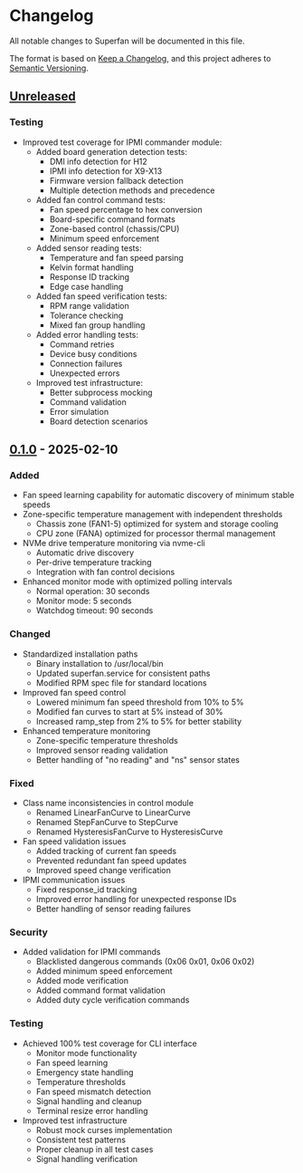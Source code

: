 # Changelog

All notable changes to Superfan will be documented in this file.

The format is based on [Keep a Changelog](https://keepachangelog.com/en/1.0.0/),
and this project adheres to [Semantic Versioning](https://semver.org/spec/v2.0.0.html).

## [Unreleased]

### Testing
- Improved test coverage for IPMI commander module:
  * Added board generation detection tests:
    - DMI info detection for H12
    - IPMI info detection for X9-X13
    - Firmware version fallback detection
    - Multiple detection methods and precedence
  * Added fan control command tests:
    - Fan speed percentage to hex conversion
    - Board-specific command formats
    - Zone-based control (chassis/CPU)
    - Minimum speed enforcement
  * Added sensor reading tests:
    - Temperature and fan speed parsing
    - Kelvin format handling
    - Response ID tracking
    - Edge case handling
  * Added fan speed verification tests:
    - RPM range validation
    - Tolerance checking
    - Mixed fan group handling
  * Added error handling tests:
    - Command retries
    - Device busy conditions
    - Connection failures
    - Unexpected errors
  * Improved test infrastructure:
    - Better subprocess mocking
    - Command validation
    - Error simulation
    - Board detection scenarios

## [0.1.0] - 2025-02-10

### Added
- Fan speed learning capability for automatic discovery of minimum stable speeds
- Zone-specific temperature management with independent thresholds
  * Chassis zone (FAN1-5) optimized for system and storage cooling
  * CPU zone (FANA) optimized for processor thermal management
- NVMe drive temperature monitoring via nvme-cli
  * Automatic drive discovery
  * Per-drive temperature tracking
  * Integration with fan control decisions
- Enhanced monitor mode with optimized polling intervals
  * Normal operation: 30 seconds
  * Monitor mode: 5 seconds
  * Watchdog timeout: 90 seconds

### Changed
- Standardized installation paths
  * Binary installation to /usr/local/bin
  * Updated superfan.service for consistent paths
  * Modified RPM spec file for standard locations
- Improved fan speed control
  * Lowered minimum fan speed threshold from 10% to 5%
  * Modified fan curves to start at 5% instead of 30%
  * Increased ramp_step from 2% to 5% for better stability
- Enhanced temperature monitoring
  * Zone-specific temperature thresholds
  * Improved sensor reading validation
  * Better handling of "no reading" and "ns" sensor states

### Fixed
- Class name inconsistencies in control module
  * Renamed LinearFanCurve to LinearCurve
  * Renamed StepFanCurve to StepCurve
  * Renamed HysteresisFanCurve to HysteresisCurve
- Fan speed validation issues
  * Added tracking of current fan speeds
  * Prevented redundant fan speed updates
  * Improved speed change verification
- IPMI communication issues
  * Fixed response_id tracking
  * Improved error handling for unexpected response IDs
  * Better handling of sensor reading failures

### Security
- Added validation for IPMI commands
  * Blacklisted dangerous commands (0x06 0x01, 0x06 0x02)
  * Added minimum speed enforcement
  * Added mode verification
  * Added command format validation
  * Added duty cycle verification commands

### Testing
- Achieved 100% test coverage for CLI interface
  * Monitor mode functionality
  * Fan speed learning
  * Emergency state handling
  * Temperature thresholds
  * Fan speed mismatch detection
  * Signal handling and cleanup
  * Terminal resize error handling
- Improved test infrastructure
  * Robust mock curses implementation
  * Consistent test patterns
  * Proper cleanup in all test cases
  * Signal handling verification

[Unreleased]: https://github.com/yourusername/superfan/compare/v0.1.0...HEAD
[0.1.0]: https://github.com/yourusername/superfan/releases/tag/v0.1.0
